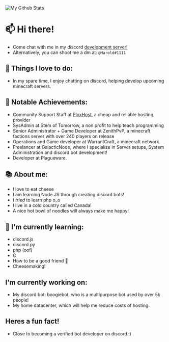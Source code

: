 ![My Github Stats](https://github-readme-stats.vercel.app/api?username=ZECHEESELORD&show_icons=true&theme=dark)
# 📫 Hi there! 

* Come chat with me in my discord [development server!](https://discord.gg/f4FnsDphde)
* Alternatively, you can shoot me a dm at: ```@Harold#1111``` 


## 🌱 Things I love to do:

* In my spare time, I enjoy chatting on discord, helping develop upcoming minecraft servers.

## 🥇 Notable Achievements:

* Community Support Staff at [PloxHost](https://plox.host/), a cheap and reliable hosting provider
* SysAdmin at Stem of Tomorrow, a non profit to help teach programming
* Senior Administrator + Game Developer at ZenithPvP, a minecraft factions server with over 240 players on release
* Operations and Game developer at WarrantCraft, a minecraft network.
* Freelancer at GalacticNode, where I specialize in Server setups, System Administration and discord bot development!
* Developer at Plagueware.

## 📚 About me:
* I love to eat cheese
* I am learning Node.JS through creating discord bots!
* I *tried* to learn php o_o
* I live in a cold country called Canada!
* A nice hot bowl of noodles will always make me happy!


## 🎒 I'm currently learning:
* discord.js
* discord.py
* php (oof)
* C
* How to be a good friend 💖
* Cheesemaking!

## I'm currently working on:
* My discord bot: boogiebot, who is a multipurpose bot used by over 5k people!
* My home datacenter, which will help me reduce costs of hosting.

## Heres a fun fact!
* Close to becoming a verified bot developer on discord :)


<!--
**ZECHEESELORD/ZECHEESELORD** is a ✨ _special_ ✨ repository because its `README.md` (this file) appears on your GitHub profile.

Here are some ideas to get you started:

- 🔭 I’m currently working on ...
- 🌱 I’m currently learning ...
- 👯 I’m looking to collaborate on ...
- 🤔 I’m looking for help with ...
- 💬 Ask me about ...
- 📫 How to reach me: ...
- 😄 Pronouns: ...
- ⚡ Fun fact: ...
-->
